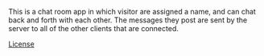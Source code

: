 This is a chat room app in which visitor are assigned a name, and can chat back and forth
with each other. The messages they post are sent by the server to all of the other clients
that are connected.


[License](./LICENSE.md)


